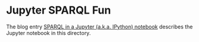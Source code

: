 # Jupyter SPARQL Fun
The blog entry [SPARQL in a Jupyter (a.k.a. IPython) notebook](http://www.snee.com/bobdc.blog/2016/07/sparql-in-a-jupyter-aka-ipytho.html) describes the Jupyter notebook in this directory.